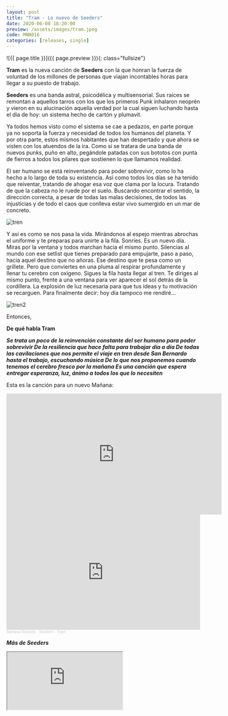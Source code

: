 ```yaml
---
layout: post
title: "Tram - Lo nuevo de Seeders"
date: 2020-06-08 18:20:00
preview: /assets/images/tram.jpeg
code: MNN016
categories: [releases, single]
---
```


![{{ page.title }}]({{ page.preview }}){: class="fullsize"}

**Tram** es la nueva canción de **Seeders** con la que honran la fuerza de voluntad de los millones de personas que viajan incontables horas para llegar a su puesto de trabajo.

<!--break-->

**Seeders** es una banda astral, psicodélica y multisensorial. Sus raíces se remontan a aquellos tarros con los que los primeros Punk inhalaron neoprén y vieron en su alucinación aquella verdad por la cual siguen luchando hasta el día de hoy: un sistema hecho de cartón y plumavit.

Ya todos hemos visto como el sistema se cae a pedazos, en parte porque ya no soporta la fuerza y necesidad de todos los humanos del planeta. Y por otra parte, estos mismos habitantes que han despertado y que ahora se visten con los atuendos de la ira. Como si se tratara de una banda de nuevos punks, puño en alto, pegándole patadas con sus bototos con punta de fierros a todos los pilares que sostienen lo que llamamos realidad.

El ser humano se está reinventando para poder sobrevivir, como lo ha hecho a lo largo de toda su existencia. Así como todos los días se ha tenido que reiventar, tratando de ahogar esa voz que clama por la locura. Tratando de que la cabeza no le ruede por el suelo. Buscando encontrar el sentido, la dirección correcta, a pesar de todas las malas decisiones, de todos las injusticias y de todo el caos que conlleva estar vivo sumergido en un mar de concreto.

![tren](https://66.media.tumblr.com/tumblr_mayphnUXuI1rdt98to1_500.gif)

Y así es como se nos pasa la vida. Mirándonos al espejo mientras abrochas el uniforme y te preparas para unirte a la fila. Sonríes. Es un nuevo día. Miras por la ventana y todos marchan hacia el mismo punto. Silencias al mundo con ese setlist que tienes preparado para empujarte, paso a paso, hacia aquel destino que no añoras. Ese destino que te pesa como un grillete. Pero que conviertes en una pluma al respirar profundamente y llenar tu cerebro con oxigeno. Sigues la fila hasta llegar al tren. Te diriges al mismo punto, frente a una ventana para ver aparecer el sol detrás de la cordillera. La explosión de luz necesaria para que tus ideas y tu motivación se recarguen. Para finalmente decir: hoy día tampoco me rendiré...

![tren2](https://66.media.tumblr.com/b1a6ba78f5dd734cb5af5580b75e4b96/tumblr_mzd9lcKlV11toamj8o1_500.gif)

Entonces,

**De qué habla Tram**

***Se trata un poco de la reinvención constante del ser humano para poder sobrevivir
De la resiliencia que hace falta para trabajar día a día
De todas las cavilaciones que nos permite el viaje en tren desde San Bernardo hasta el trabajo, escuchando música
De lo que nos proponemos cuando tenemos el cerebro fresco por la mañana
Es una canción que espera entregar esperanza, luz, ánimo a todos los que lo necesiten***

Esta es la canción para un nuevo Mañana:

<iframe width="560" height="315" src="https://www.youtube.com/embed/-gcXhi_a0y0" frameborder="0" allow="accelerometer; autoplay; encrypted-media; gyroscope; picture-in-picture" allowfullscreen></iframe>

<iframe width="100%" height="300" scrolling="no" frameborder="no" allow="autoplay" src="https://w.soundcloud.com/player/?url=https%3A//api.soundcloud.com/tracks/836060026&color=%230066cc&auto_play=false&hide_related=false&show_comments=true&show_user=true&show_reposts=false&show_teaser=true&visual=true"></iframe><div style="font-size: 10px; color: #cccccc;line-break: anywhere;word-break: normal;overflow: hidden;white-space: nowrap;text-overflow: ellipsis; font-family: Interstate,Lucida Grande,Lucida Sans Unicode,Lucida Sans,Garuda,Verdana,Tahoma,sans-serif;font-weight: 100;"><a href="https://soundcloud.com/mananarecords" title="Mañana Records" target="_blank" style="color: #cccccc; text-decoration: none;">Mañana Records</a> · <a href="https://soundcloud.com/mananarecords/seeders-tram" title="Seeders - Tram" target="_blank" style="color: #cccccc; text-decoration: none;">Seeders - Tram</a></div>

***Más de Seeders***

<div class="youtube-wrapper">
  <iframe src="https://www.youtube.com/embed/AFhFW_K5bjI" allowfullscreen></iframe>
</div>
